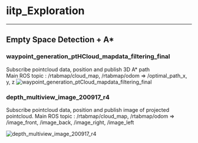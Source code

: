 # iitp_Exploration


- - -
## Empty Space Detection + A*

### waypoint_generation_ptHCloud_mapdata_filtering_final    
Subscribe pointcloud data, position and publish 3D A* path   
Main ROS topic : /rtabmap/cloud_map, /rtabmap/odom => /optimal_path_x, y, z 
![waypoint_generation_ptCloud_mapdata_filtering_final](https://user-images.githubusercontent.com/41814103/113669415-b354e400-96ee-11eb-987f-e9fd88967925.png)


### depth_multiview_image_200917_r4
Subscribe pointcloud data, position and publish image of projected pointcloud.
Main ROS topic : /rtabmap/cloud_map, /rtabmap/odom => /image_front, /image_back, /image_right, /image_left

![depth_multiview_image_200917_r4](https://user-images.githubusercontent.com/41814103/113669414-b2bc4d80-96ee-11eb-9179-aefee032d8f0.png)
